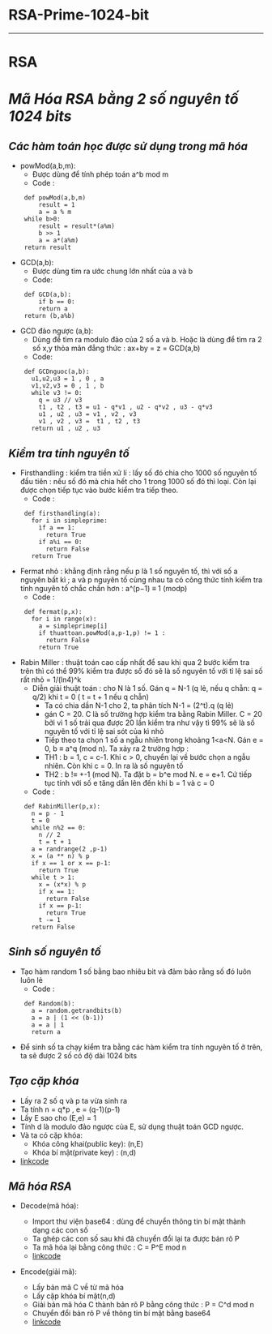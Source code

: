 # RSA-Prime-1024-bit
---
# RSA  
# ***Mã Hóa RSA bằng 2 số nguyên tố 1024 bits***  
## ***Các hàm toán học được sử dụng trong mã hóa***  
 * powMod(a,b,m):  
   * Được dùng để tính phép toán a^b mod m  
   * Code :  
   ``` 
   	def powMod(a,b,m)  
   		result = 1
   		a = a % m
   	while b>0:
   		result = result*(a%m)
   		b >> 1
   		a = a*(a%m)
   	return result
   ```  
 * GCD(a,b):  
   * Được dùng tìm ra ước chung lớn nhất của a và b  
   * Code:  
   ``` 
   	def GCD(a,b):
   		if b == 0:
   		return a
   	return (b,a%b)  
   ```  
 * GCD đảo ngược (a,b):  
   * Dùng để tìm ra modulo đảo của 2 số a và b. Hoặc là dùng để tìm ra 2 số x,y thỏa mãn đẳng thức : ax+by = z = GCD(a,b)  
   * Code:  
   ```
    def GCDnguoc(a,b):
      u1,u2,u3 = 1 , 0 , a
      v1,v2,v3 = 0 , 1 , b
      while v3 != 0:
        q = u3 // v3
        t1 , t2 , t3 = u1 - q*v1 , u2 - q*v2 , u3 - q*v3 
        u1 , u2 , u3 = v1 , v2 , v3
        v1 , v2 , v3 =  t1 , t2 , t3  
      return u1 , u2 , u3 
   ```  
## ***Kiểm tra tính nguyên tố***  
 * Firsthandling : kiểm tra tiền xử lí : lấy số đó chia cho 1000 số nguyên tố đầu tiên : nếu số đó mà chia hết cho 1 trong 1000 số đó thì loại. Còn lại được chọn tiếp tục vào bước kiểm tra tiếp theo.  
   * Code :  
   ```  
    def firsthandling(a):
      for i in simpleprime:
        ìf a == 1:
          return True
        if a%i == 0:
          return False
      return True
   ```
 * Fermat nhỏ : khẳng định rằng nếu p là 1 số nguyên tố, thì với số a nguyên bất kì ; a và p nguyên tố cùng nhau ta có công thức tính kiểm tra tính nguyên tố chắc chắn hơn : a^(p−1) ≡ 1 (modp)  
   * Code :  
   ```  
    def fermat(p,x):
      for i in range(x):
        a = simpleprimep[i]
        if thuattoan.powMod(a,p-1,p) != 1 :
          return False
        return True
   ```
 * Rabin Miller : thuật toán cao cấp nhất để sau khi qua 2 bước kiểm tra trên thì có thể 99% kiểm tra được số đó sẽ là số nguyên tố với tỉ lệ sai số rất nhỏ = 1/(ln4)^k  
   * Diễn giải thuật toán : cho N là 1 số. Gán q = N-1 (q lẻ, nếu q chẵn: q = q/2) khi t = 0 ( t = t + 1 nếu q chẵn)  
     * Ta có chia dần N-1 cho 2, ta phân tích N-1 = (2^t).q (q lẻ)  
     * gán C = 20. C là số trường hợp kiểm tra bằng Rabin Miller. C = 20 bởi vì 1 số trải qua được 20 lần kiểm tra như vậy tì 99% sẽ là số nguyên tố với tỉ lệ sai sót của kì nhỏ  
     * Tiếp theo ta chọn 1 số a ngẫu nhiên trong khoảng 1<a<N. Gán e = 0, b ≡ a^q (mod n). Ta xảy ra 2 trường hợp :  
     * TH1 : b = 1, c = c-1. Khi c > 0, chuyển lại về bước chọn a ngẫu nhiên. Còn khi c = 0. In ra là số nguyên tố  
     * TH2 : b !≡ +-1 (mod N). Ta đặt b = b^e mod N. e = e+1. Cứ tiếp tục tính với số e tăng dần lên đến khi b = 1 và c = 0  
   * Code :   
   ```  
    def RabinMiller(p,x):
      n = p - 1
      t = 0
      while n%2 == 0:
        n // 2
        t = t + 1
      a = randrange(2 ,p-1)
      x = (a ** n) % p
      if x == 1 or x == p-1:
        return True
      while t > 1:
        x = (x*x) % p
        if x == 1:
          return False
        if x == p-1:
          return True
        t -= 1
      return False
   ```
## ***Sinh số nguyên tố***  
 * Tạo hàm random 1 số bằng bao nhiêu bit và đảm bảo rằng số đó luôn luôn lẻ  
   * Code :
   ```
    def Random(b):
      a = random.getrandbits(b)
      a = a | (1 << (b-1))
      a = a | 1
      return a
   ```
 * Để sinh số ta chạy kiểm tra bằng các hàm kiểm tra tính nguyên tố ở trên, ta sẽ được 2 số có độ dài 1024 bits  
 
## ***Tạo cặp khóa***  
 * Lấy ra 2 số q và p ta vừa sinh ra  
 * Ta tính n = q*p  , e = (q-1)(p-1)
 * Lấy E sao cho (E,e) = 1  
 * Tính d là modulo đảo ngược của E, sử dụng thuật toán GCD ngược.  
 * Và ta có cặp khóa: 
   * Khóa công khai(public key): (n,E)  
   * Khóa bí mật(private key) : (n,d)  
 * [linkcode](  https://github.com/HoangNguyen242/RSA/blob/master/taokhoa.py)  
 
## ***Mã hóa RSA***  
 * Decode(mã hóa):  
   * Import thư viện base64 : dùng để chuyển thông tin bí mật thành dạng các con số  
   * Ta ghép các con số sau khi đã chuyển đổi lại ta được bản rõ P  
   * Ta mã hóa lại bằng công thức : C = P^E mod n  
   * [linkcode](https://github.com/HoangNguyen242/RSA/blob/master/mahoa.py)  
   
 * Encode(giải mã):  
   * Lấy bản mã C về từ mã hóa  
   * Lấy cặp khóa bí mật(n,d)  
   * Giải bản mã hóa C thành bản rõ P bằng công thức : P = C^d mod n  
   * Chuyển đổi bản rõ P về thông tin bí mật bằng base64  
   * [linkcode](https://github.com/HoangNguyen242/RSA/blob/master/giaima.py)  
   
 
   
